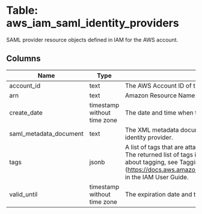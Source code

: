 
# Table: aws_iam_saml_identity_providers
SAML provider resource objects defined in IAM for the AWS account.
## Columns
| Name        | Type           | Description  |
| ------------- | ------------- | -----  |
|account_id|text|The AWS Account ID of the resource.|
|arn|text|Amazon Resource Name (ARN) of the saml identity provider.|
|create_date|timestamp without time zone|The date and time when the SAML provider was created. |
|saml_metadata_document|text|The XML metadata document that includes information about an identity provider. |
|tags|jsonb|A list of tags that are attached to the specified IAM SAML provider. The returned list of tags is sorted by tag key. For more information about tagging, see Tagging IAM resources (https://docs.aws.amazon.com/IAM/latest/UserGuide/id_tags.html) in the IAM User Guide. |
|valid_until|timestamp without time zone|The expiration date and time for the SAML provider. |
